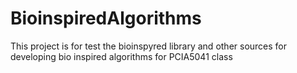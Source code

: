 # BioinspiredAlgorithms
This project is for test the bioinspyred library and other sources for developing bio inspired algorithms for PCIA5041 class
